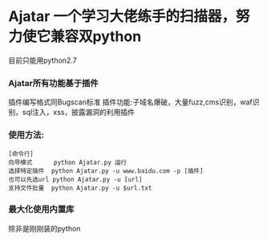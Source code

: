 # Ajatar 一个学习大佬练手的扫描器，努力使它兼容双python
目前只能用python2.7

### Ajatar所有功能基于插件
插件编写格式同Bugscan标准
插件功能:子域名爆破，大量fuzz,cms识别，waf识别，sql注入，xss，披露漏洞的利用插件

### 使用方法:
```
[命令行]
向导模式      python Ajatar.py 运行
选择特定插件  python Ajatar.py -u www.baidu.com -p [插件]
也可以先选url python Ajatar.py -u [url]
支持文件批量  python Ajatar.py -u $url.txt
```
### 最大化使用内置库
除非是刚刚装的python 

